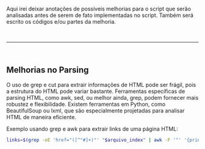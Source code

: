 Aqui irei deixar anotações de possíveis melhorias para o script que serão analisadas antes de serem de fato implementadas no script. Também será escrito os códigos e/ou partes da melhoria.

<br>

---

<br>

## **Melhorias no Parsing**

O uso de grep e cut para extrair informações de HTML pode ser frágil, pois a estrutura do HTML pode variar bastante. Ferramentas específicas de parsing HTML, como awk, sed, ou melhor ainda, grep, podem fornecer mais robustez e flexibilidade. Existem ferramentas em Python, como BeautifulSoup ou lxml, que são especialmente projetadas para analisar HTML de maneira eficiente.

Exemplo usando grep e awk para extrair links de uma página HTML:
```bash
links=$(grep -oE 'href="([^"#]+)"' "$arquivo_index" | awk -F '"' '{print $2}')
```
